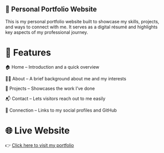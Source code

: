 ## 💼 Personal Portfolio Website
This is my personal portfolio website built to showcase my skills, projects, and ways to connect with me. It serves as a digital résumé and highlights key aspects of my professional journey.

# 📌 Features
🏠 Home – Introduction and a quick overview

🙋‍♂️ About – A brief background about me and my interests

💼 Projects – Showcases the work I’ve done

📬 Contact – Lets visitors reach out to me easily

🔗 Connection – Links to my social profiles and GitHub


# 🌐 Live Website
👉 [Click here to visit my portfolio](https://aryan-port-folio.netlify.app/)
